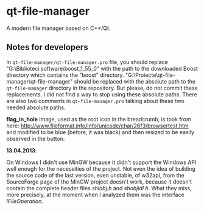 qt-file-manager
===============

A modern file manager based on C++/Qt.

Notes for developers
--------------------

In `qt-file-manager/qt-file-manager.pro` file, you should replace "G:\Biblioteci software\boost_1_55_0" with the path to the downloaded Boost directory which contains the "boost" directory. "G:\Proiecte\qt-file-manager\qt-file-manager" should be replaced with the absolute path to the `qt-file-manager` directory in the repository. But please, do not commit these replacements. I did not find a way to stop using these absolute paths. There are also two comments in `qt-file-manager.pro` talking about these two needed absolute paths.

**flag_in_hole** image, used as the root icon in the breadcrumb, is took from
here: http://www.fileformat.info/info/unicode/char/26f3/browsertest.htm and
modified to be blue (before, it was black) and then resized to be easily
observed in the button.

**13.04.2013**:

On Windows I didn't use MinGW because it didn't support the Windows API well
enough for the necessities of the project. Not even the idea of building the
source code of the last version, even unstable, of w32api, from the SourceForge
page of the MinGW project doesn't work, because it doesn't contain the complete
header files *shlobj.h* and *shobjidl.h*. What they miss, more precisely, at
the moment when I analyzed them was the interface *IFileOperation*.
